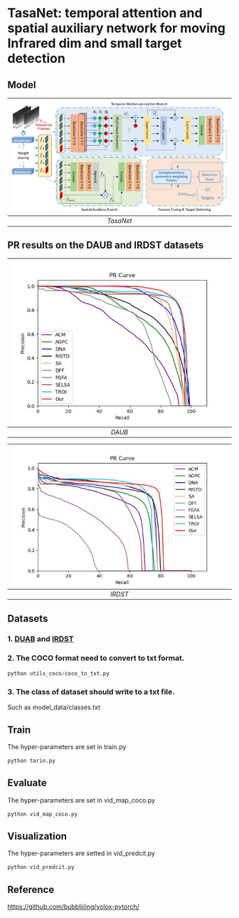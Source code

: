 # TasaNet: temporal attention and spatial auxiliary network for moving Infrared dim and small target detection

## Model
|![TasaNet](./img/model.jpg)|
|:--:|
|*TasaNet*|

## PR results on the DAUB and IRDST datasets

| ![DAUB](./img/PR_1.jpg) |
|:--:|
| *DAUB* |

| ![IRDST](./img/PR_2.jpg) |
|:--:|
| *IRDST* |


## Datasets
### 1. [DUAB](https://www.scidb.cn/en/detail?dataSetId=720626420933459968) and [IRDST](https://xzbai.buaa.edu.cn/datasets.html)

### 2. The COCO format need to convert to txt format.
``` python 
python utils_coco/coco_to_txt.py
```
### 3. The class of dataset should write to a txt file. 
Such as model_data/classes.txt

## Train
The hyper-parameters are set in train.py
```python 
python tarin.py
```

## Evaluate
The hyper-parameters are set in vid_map_coco.py
```python 
python vid_map_coco.py
```

## Visualization
The hyper-parameters are setted in vid_predcit.py
```python 
python vid_predcit.py
```

## Reference
https://github.com/bubbliiiing/yolox-pytorch/